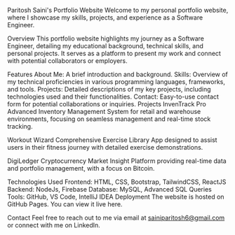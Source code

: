 Paritosh Saini's Portfolio Website
Welcome to my personal portfolio website, where I showcase my skills, projects, and experience as a Software Engineer.

Overview
This portfolio website highlights my journey as a Software Engineer, detailing my educational background, technical skills, and personal projects. It serves as a platform to present my work and connect with potential collaborators or employers.

Features
About Me: A brief introduction and background.
Skills: Overview of my technical proficiencies in various programming languages, frameworks, and tools.
Projects: Detailed descriptions of my key projects, including technologies used and their functionalities.
Contact: Easy-to-use contact form for potential collaborations or inquiries.
Projects
InvenTrack Pro
Advanced Inventory Management System for retail and warehouse environments, focusing on seamless management and real-time stock tracking.

Workout Wizard
Comprehensive Exercise Library App designed to assist users in their fitness journey with detailed exercise demonstrations.

DigiLedger
Cryptocurrency Market Insight Platform providing real-time data and portfolio management, with a focus on Bitcoin.

Technologies Used
Frontend: HTML, CSS, Bootstrap, TailwindCSS, ReactJS
Backend: NodeJs, Firebase
Database: MySQL, Advanced SQL Queries
Tools: GitHub, VS Code, IntelliJ IDEA
Deployment
The website is hosted on GitHub Pages. You can view it live here.

Contact
Feel free to reach out to me via email at sainiparitosh6@gmail.com or connect with me on LinkedIn.
